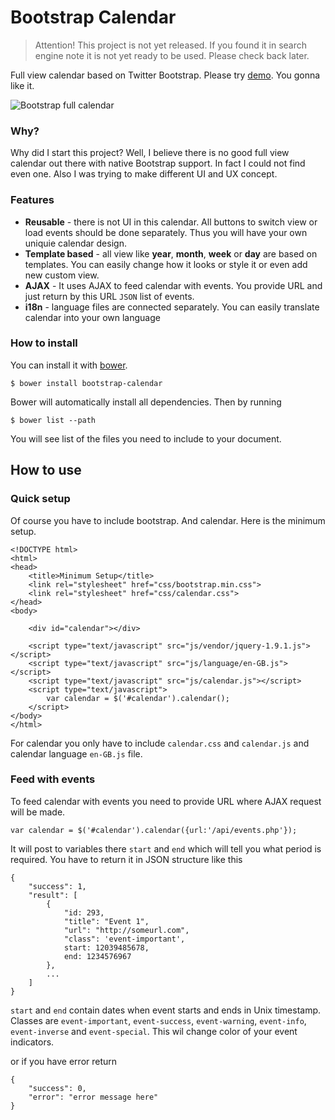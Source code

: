Bootstrap Calendar
===

> Attention! This project is not yet released. If you found it in search engine note it is not yet ready to be used. Please check back later.

Full view calendar based on Twitter Bootstrap. Please try [demo](http://bootstrap-calendar.azurewebsites.net). You gonna like it.

![Bootstrap full calendar](http://serhioromano.s3.amazonaws.com/github/bs-calendar.png)

### Why?

Why did I start this project? Well, I believe there is no good full view calendar out there with native Bootstrap support. In fact I could not find even one. Also I was trying to make different UI and UX concept.


### Features

- **Reusable** - there is not UI in this calendar. All buttons to switch view or load events should be done separately. Thus you will have your own uniquie calendar design.
- **Template based** - all view like **year**, **month**, **week** or **day** are based on templates. You can easily change how it looks or style it or even add new custom view.
- **AJAX** - It uses AJAX to feed calendar with events. You provide URL and just return by this URL `JSON` list of events.
- **i18n** - language files are connected separately. You can easily translate calendar into your own language

### How to install

You can install it with [bower](http://twitter.github.com/bower/).

	$ bower install bootstrap-calendar

Bower will automatically install all dependencies. Then by running

	$ bower list --path

You will see list of the files you need to include to your document.




## How to use

### Quick setup
Of course you have to include bootstrap. And calendar. Here is the minimum setup.

	<!DOCTYPE html>
	<html>
	<head>
		<title>Minimum Setup</title>
		<link rel="stylesheet" href="css/bootstrap.min.css">
		<link rel="stylesheet" href="css/calendar.css">
	</head>
	<body>

		<div id="calendar"></div>

		<script type="text/javascript" src="js/vendor/jquery-1.9.1.js"></script>
		<script type="text/javascript" src="js/language/en-GB.js"></script>
		<script type="text/javascript" src="js/calendar.js"></script>
		<script type="text/javascript">
			var calendar = $('#calendar').calendar();
		</script>
	</body>
	</html>

For calendar you only have to include `calendar.css` and `calendar.js` and calendar language `en-GB.js` file.

### Feed with events

To feed calendar with events you need to provide URL where AJAX request will be made.

	var calendar = $('#calendar').calendar({url:'/api/events.php'});

It will post to variables there `start` and `end` which will tell you what period is required. You have to return it in JSON structure like this

	{
		"success": 1,
		"result": [
			{
				"id: 293,
				"title": "Event 1",
				"url": "http://someurl.com",
				"class": 'event-important',
				start: 12039485678,
				end: 1234576967
			},
			...
		]
	}

`start` and `end` contain dates when event starts and ends in Unix timestamp. Classes are `event-important`, `event-success`, `event-warning`, `event-info`, `event-inverse` and `event-special`. This wil change color of your event indicators.

or if you have error return

	{
		"success": 0,
		"error": "error message here"
	}

